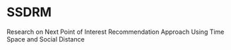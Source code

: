 # SSDRM
Research on Next Point of Interest Recommendation Approach Using Time Space  and Social Distance
